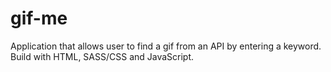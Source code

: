 # gif-me
Application that allows user to find a gif from an API by entering a keyword. Build with HTML, SASS/CSS and JavaScript.
